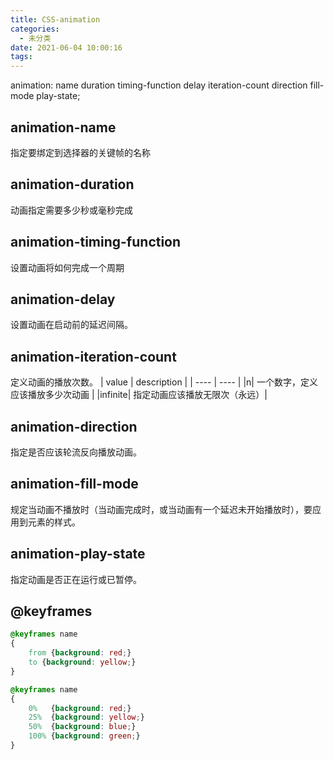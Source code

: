 ```yaml
---
title: CSS-animation
categories:
  - 未分类
date: 2021-06-04 10:00:16
tags:
---
```

animation: name duration timing-function delay iteration-count direction fill-mode play-state;

## animation-name	
指定要绑定到选择器的关键帧的名称

## animation-duration	
动画指定需要多少秒或毫秒完成

## animation-timing-function	
设置动画将如何完成一个周期

## animation-delay	
设置动画在启动前的延迟间隔。

## animation-iteration-count	
定义动画的播放次数。
|  value   | description  |
|  ----  | ----  |
|n|	一个数字，定义应该播放多少次动画	|
|infinite|	指定动画应该播放无限次（永远）|


## animation-direction	
指定是否应该轮流反向播放动画。

## animation-fill-mode	
规定当动画不播放时（当动画完成时，或当动画有一个延迟未开始播放时），要应用到元素的样式。

## animation-play-state	
指定动画是否正在运行或已暂停。

## @keyframes
```css
@keyframes name
{
    from {background: red;}
    to {background: yellow;}
}

@keyframes name
{
    0%   {background: red;}
    25%  {background: yellow;}
    50%  {background: blue;}
    100% {background: green;}
}
```